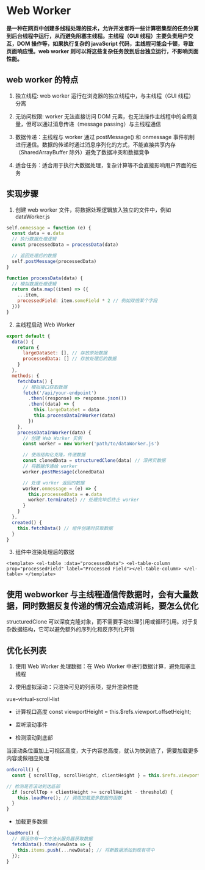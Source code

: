 # Web Worker

**是一种在网页中创建多线程处理的技术，允许开发者将一些计算密集型的任务分离到后台线程中运行，从而避免阻塞主线程。主线程（GUI 线程）主要负责用户交互，DOM 操作等，如果执行复杂的 javaScript 代码，主线程可能会卡顿，导致页面响应慢。web worker 则可以将这些复杂任务放到后台独立运行，不影响页面性能。**

## web worker 的特点

1. 独立线程: web worker 运行在浏览器的独立线程中，与主线程（GUI 线程）分离

2. 无访问权限: worker 无法直接访问 DOM 元素，也无法操作主线程中的全局变量，但可以通过消息传递（message passing）与主线程通信

3. 数据传递：主线程与 worker 通过 postMessage() 和 onmessage 事件机制进行通信。数据的传递时通过消息序列化的方式，不能直接共享内存 （SharedArrayBuffer 除外）避免了数据冲突和数据竞争

4. 适合任务：适合用于执行大数据处理，复杂计算等不会直接影响用户界面的任务

## 实现步骤

1. 创建 web worker 文件，将数据处理逻辑放入独立的文件中，例如 dataWorker.js

```js
self.onmessage = function (e) {
  const data = e.data
  // 执行数据处理逻辑
  const processedData = processData(data)

  // 返回处理后的数据
  self.postMessage(processedData)
}

function processData(data) {
  // 模拟数据处理逻辑
  return data.map((item) => ({
    ...item,
    processedField: item.someField * 2 // 例如双倍某个字段
  }))
}
```

2. 主线程启动 Web Worker

```js
export default {
  data() {
    return {
      largeDataSet: [], // 存放原始数据
      processedData: [] // 存放处理后的数据
    }
  },
  methods: {
    fetchData() {
      // 模拟接口获取数据
      fetch('/api/your-endpoint')
        .then((response) => response.json())
        .then((data) => {
          this.largeDataSet = data
          this.processDataInWorker(data)
        })
    },
    processDataInWorker(data) {
      // 创建 Web Worker 实例
      const worker = new Worker('path/to/dataWorker.js')

      // 使用结构化克隆，传递数据
      const clonedData = structuredClone(data) // 深拷贝数据
      // 将数据传递给 worker
      worker.postMessage(clonedData)

      // 处理 worker 返回的数据
      worker.onmessage = (e) => {
        this.processedData = e.data
        worker.terminate() // 处理完毕后终止 worker
      }
    }
  },
  created() {
    this.fetchData() // 组件创建时获取数据
  }
}
```

3. 组件中渲染处理后的数据

`<template>
  <el-table :data="processedData">
    <el-table-column prop="processedField" label="Processed Field"></el-table-column>
  </el-table>
</template>`

## 使用 webworker 与主线程通信传数据时，会有大量数据，同时数据反复传递的情况会造成消耗，要怎么优化

structuredClone 可以深度克隆对象，而不需要手动处理引用或循环引用。对于复杂数据结构，它可以避免额外的序列化和反序列化开销

## 优化长列表

1. 使用 Web Worker 处理数据：在 Web Worker 中进行数据计算，避免阻塞主线程

2. 使用虚拟滚动：只渲染可见的列表项，提升渲染性能

vue-virtual-scroll-list

- 计算视口高度
  const viewportHeight = this.$refs.viewport.offsetHeight;

- 监听滚动事件

- 检测滚动到底部

当滚动条位置加上可视区高度，大于内容总高度，就认为快到底了，需要加载更多内容或做相应处理

```js
onScroll() {
  const { scrollTop, scrollHeight, clientHeight } = this.$refs.viewport;

// 检测是否滚动到达底部
  if (scrollTop + clientHeight >= scrollHeight - threshold) {
    this.loadMore(); // 调用加载更多数据的函数
  }
}

```

- 加载更多数据

```js
loadMore() {
  // 假设你有一个方法从服务器获取数据
  fetchData().then(newData => {
    this.items.push(...newData); // 将新数据添加到现有项中
  });
}

```
